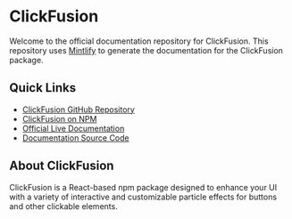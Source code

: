 # ClickFusion

Welcome to the official documentation repository for ClickFusion. This repository uses [Mintlify](https://mintlify.com/) to generate the documentation for the ClickFusion package.

## Quick Links

- [ClickFusion GitHub Repository](https://github.com/BankkRoll/ClickFusion)
- [ClickFusion on NPM](https://www.npmjs.com/package/clickfusion)
- [Official Live Documentation](https://clickfusion.mintlify.app/)
- [Documentation Source Code](https://github.com/BankkRoll/ClickFusion-docs)


## About ClickFusion

ClickFusion is a React-based npm package designed to enhance your UI with a variety of interactive and customizable particle effects for buttons and other clickable elements.
